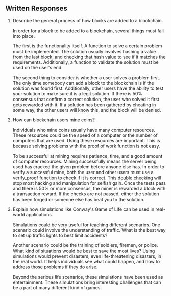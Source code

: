 ## Written Responses

1. Describe the general process of how blocks are added to a blockchain.

    In order for a block to be added to a blockchain, several things must fall into place. 

    The first is the functionality itself. A function to solve a certain problem must be implemented. The solution usually involves hashing a value from the last block, and checking that hash value to see if it matches the requirements. Additionally, a function to validate the solution must be used on the user's end.

    The second thing to consider is whether a user solves a problem first. The only time somebody can add a block to the blockchain is if the solution was found first. Additionally, other users have the ability to test your solution to make sure it is a legit solution. If there is 50% consensus that confirm a correct solution, the user who solved it first gets rewarded with it. If a solution has been gathered by cheating in some way, the other users will know this, and the block will be denied.

2. How can blockchain users mine coins?

   Individuals who mine coins usually have many computer resources. These resources could be the speed of a computer or the number of computers that are used. Using these resources are important. This is because solving problems with the proof of work function is not easy.
   
   To be successful at mining requires patience, time, and a good amount of computer resources. Mining successfully means the server being used has cracked the given problem before anyone else has. In order to verify a successful mine, both the user and other users must use a verify_proof function to check if it is correct. This double checking will stop most hacking and manipulation for selfish gain. Once the tests pass and there is 50% or more consensus, the miner is rewarded a block with a transaction reward. If the checks are not passed, either the solution has been forged or someone else has beat you to the solution.

3. Explain how simulations like Conway's Game of Life can be used in real-world applications.

    Simulations could be very useful for teaching different scenarios. One scenario could involve the understanding of traffic. What is the best way to set up traffic lights to best limit accidents? 

    Another scenario could be the training of soldiers, firemen, or police. What kind of situations would be best to save the most lives? Using simulations would prevent disasters, even life-threatening disasters, in the real world. It helps individuals see what could happen, and how to address those problems if they do arise.

    Beyond the serious life scenarios, these simulations have been used as entertainment. These simulations bring interesting challenges that can be a part of many different kind of games.